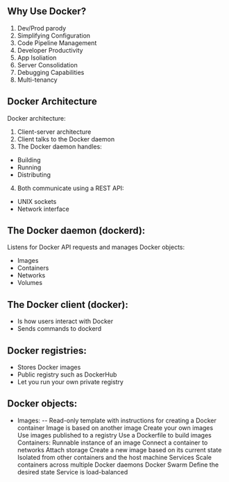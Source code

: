 ## Why Use Docker?
 1. Dev/Prod parody
 2. Simplifying Configuration
 3. Code Pipeline Management
 4. Developer Productivity
 5. App Isoliation
 6. Server Consolidation
 7. Debugging Capabilities
 8. Multi-tenancy

## Docker Architecture
Docker architecture:
1. Client-server architecture
2. Client talks to the Docker daemon
3. The Docker daemon handles:
 - Building
 - Running
 - Distributing
4. Both communicate using a REST API:
 - UNIX sockets
 - Network interface

## The Docker daemon (dockerd):
Listens for Docker API requests and manages Docker objects:
 - Images
 - Containers
 - Networks
 - Volumes

## The Docker client (docker):
 - Is how users interact with Docker
 - Sends commands to dockerd
 
## Docker registries:
 - Stores Docker images
 - Public registry such as DockerHub
 - Let you run your own private registry

## Docker objects:
 - Images:
  -- Read-only template with instructions for creating a Docker container 
 Image is based on another image
Create your own images
Use images published to a registry
Use a Dockerfile to build images
Containers:
Runnable instance of an image
Connect a container to networks
Attach storage
Create a new image based on its current state
Isolated from other containers and the host machine
Services
Scale containers across multiple Docker daemons
Docker Swarm
Define the desired state
Service is load-balanced
